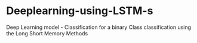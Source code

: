 # Deeplearning-using-LSTM-s
Deep Learning model - Classification for a binary Class classification using the Long Short Memory Methods
